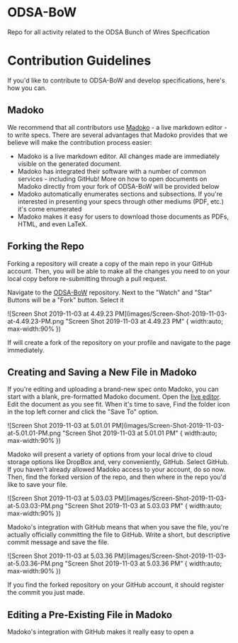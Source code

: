 # ODSA-BoW
Repo for all activity related to the ODSA Bunch of Wires Specification

# Contribution Guidelines
If you'd like to contribute to ODSA-BoW and develop specifications, here's how you can.

## Madoko
We recommend that all contributors use [Madoko](http://madoko.net) - a live markdown editor - to write specs. There are several advantages that Madoko provides that we believe will make the contribution process easier:

* Madoko is a live markdown editor. All changes made are immediately visible on the generated document. 
* Madoko has integrated their software with a number of common services - including GitHub! More on how to open documents on Madoko directly from your fork of ODSA-BoW will be provided below
* Madoko automatically enumerates sections and subsections. If you're interested in presenting your specs through other mediums (PDF, etc.) it's come enumerated
* Madoko makes it easy for users to download those documents as PDFs, HTML, and even LaTeX.

## Forking the Repo
Forking a repository will create a copy of the main repo in your GitHub account. Then, you will be able to make all the changes you need to on your local copy before re-submitting through a pull request. 

Navigate to the [ODSA-BoW](https://github.com/opencomputeproject/ODSA-BoW) repository. Next to the "Watch" and "Star" Buttons will be a "Fork" button. Select it

![Screen Shot 2019-11-03 at 4.49.23 PM](images/Screen-Shot-2019-11-03-at-4.49.23-PM.png "Screen Shot 2019-11-03 at 4.49.23 PM" { width:auto; max-width:90% })

If will create a fork of the repository on your profile and navigate to the page immediately.

## Creating and Saving a New File in Madoko
If you're editing and uploading a brand-new spec onto Madoko, you can start with a blank, pre-formatted Madoko document. Open the [live editor](https://www.madoko.net/editor.html). Edit the document as you see fit. When it's time to save, Find the folder icon in the top left corner and click the "Save To" option.
 
![Screen Shot 2019-11-03 at 5.01.01 PM](images/Screen-Shot-2019-11-03-at-5.01.01-PM.png "Screen Shot 2019-11-03 at 5.01.01 PM" { width:auto; max-width:90% })

Madoko will present a variety of options from your local drive to cloud storage options like DropBox and, very conveniently, GitHub. Select GitHub. If you haven't already allowed Madoko access to your account, do so now. Then, find the forked version of the repo, and then where in the repo you'd like to save your file. 

![Screen Shot 2019-11-03 at 5.03.03 PM](images/Screen-Shot-2019-11-03-at-5.03.03-PM.png "Screen Shot 2019-11-03 at 5.03.03 PM" { width:auto; max-width:90% })

Madoko's integration with GitHub means that when you save the file, you're actually officially committing the file to GitHub. Write a short, but descriptive commit message and save the file. 

![Screen Shot 2019-11-03 at 5.03.36 PM](images/Screen-Shot-2019-11-03-at-5.03.36-PM.png "Screen Shot 2019-11-03 at 5.03.36 PM" { width:auto; max-width:90% })

If you find the forked repository on your GitHub account, it should register the commit you just made. 

## Editing a Pre-Existing File in Madoko
Madoko's integration with GitHub makes it really easy to open a